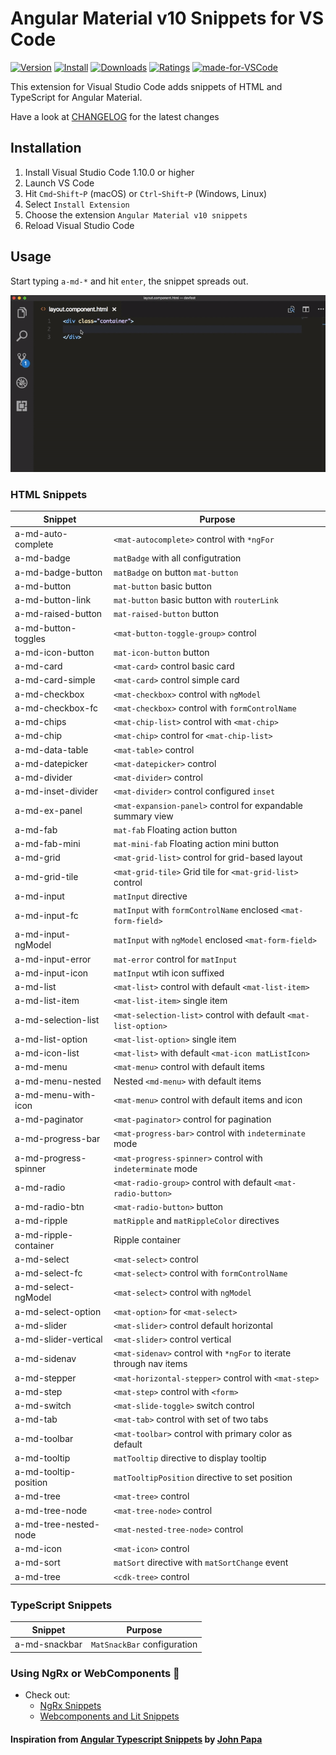 # Angular Material v10 Snippets for VS Code

[![Version](https://vsmarketplacebadge.apphb.com/version/hardikpthv.AngularMaterial.svg)](https://marketplace.visualstudio.com/items?itemName=hardikpthv.AngularMaterial)
[![Install](https://vsmarketplacebadge.apphb.com/installs/hardikpthv.AngularMaterial.svg)](https://marketplace.visualstudio.com/items?itemName=hardikpthv.AngularMaterial)
[![Downloads](https://vsmarketplacebadge.apphb.com/downloads-short/hardikpthv.AngularMaterial.svg)](https://marketplace.visualstudio.com/items?itemName=hardikpthv.AngularMaterial)
[![Ratings](https://vsmarketplacebadge.apphb.com/rating-short/hardikpthv.AngularMaterial.svg)](https://marketplace.visualstudio.com/items?itemName=hardikpthv.AngularMaterial)
[![made-for-VSCode](https://img.shields.io/badge/Made%20for-VSCode-1f425f.svg)](https://code.visualstudio.com/)

This extension for Visual Studio Code adds snippets of HTML and TypeScript for Angular Material.

Have a look at [CHANGELOG](https://github.com/hardikpthv/vscode-ng-material-snippets/blob/master/CHANGELOG.md) for the latest changes

## Installation

1.  Install Visual Studio Code 1.10.0 or higher
1.  Launch VS Code
1.  Hit `Cmd`-`Shift`-`P` (macOS) or `Ctrl`-`Shift`-`P` (Windows, Linux)
1.  Select `Install Extension`
1.  Choose the extension `Angular Material v10 snippets`
1.  Reload Visual Studio Code

## Usage

Start typing `a-md-*` and hit `enter`, the snippet spreads out.

![Use Extension](https://github.com/hardikpthv/vscode-ng-material-snippets/raw/master/images/usage.gif)

### HTML Snippets

| Snippet               | Purpose                                                            |
| --------------------- | ------------------------------------------------------------------ |
| a-md-auto-complete    | `<mat-autocomplete>` control with `*ngFor`                         |
| a-md-badge            | `matBadge` with all configutration                                 |
| a-md-badge-button     | `matBadge` on button `mat-button`                                  |
| a-md-button           | `mat-button` basic button                                          |
| a-md-button-link      | `mat-button` basic button with `routerLink`                        |
| a-md-raised-button    | `mat-raised-button` button                                         |
| a-md-button-toggles   | `<mat-button-toggle-group>` control                                |
| a-md-icon-button      | `mat-icon-button` button                                           |
| a-md-card             | `<mat-card>` control basic card                                    |
| a-md-card-simple      | `<mat-card>` control simple card                                   |
| a-md-checkbox         | `<mat-checkbox>` control with `ngModel`                            |
| a-md-checkbox-fc      | `<mat-checkbox>` control with `formControlName`                    |
| a-md-chips            | `<mat-chip-list>` control with `<mat-chip>`                        |
| a-md-chip             | `<mat-chip>` control for `<mat-chip-list>`                         |
| a-md-data-table       | `<mat-table>` control                                              |
| a-md-datepicker       | `<mat-datepicker>` control                                         |
| a-md-divider          | `<mat-divider>` control                                            |
| a-md-inset-divider    | `<mat-divider>` control configured `inset`                         |
| a-md-ex-panel         | `<mat-expansion-panel>` control for expandable summary view        |
| a-md-fab              | `mat-fab` Floating action button                                   |
| a-md-fab-mini         | `mat-mini-fab` Floating action mini button                         |
| a-md-grid             | `<mat-grid-list>` control for grid-based layout                    |
| a-md-grid-tile        | `<mat-grid-tile>` Grid tile for `<mat-grid-list>` control          |
| a-md-input            | `matInput` directive                                               |
| a-md-input-fc         | `matInput` with `formControlName` enclosed `<mat-form-field>`      |
| a-md-input-ngModel    | `matInput` with `ngModel` enclosed `<mat-form-field>`              |
| a-md-input-error      | `mat-error` control for `matInput`                                 |
| a-md-input-icon       | `matInput` wtih icon suffixed                                      |
| a-md-list             | `<mat-list>` control with default `<mat-list-item>`                |
| a-md-list-item        | `<mat-list-item>` single item                                      |
| a-md-selection-list   | `<mat-selection-list>` control with default `<mat-list-option>`    |
| a-md-list-option      | `<mat-list-option>` single item                                    |
| a-md-icon-list        | `<mat-list>` with default `<mat-icon matListIcon>`                 |
| a-md-menu             | `<mat-menu>` control with default items                            |
| a-md-menu-nested      | Nested `<md-menu>` with default items                              |
| a-md-menu-with-icon   | `<mat-menu>` control with default items and icon                   |
| a-md-paginator        | `<mat-paginator>` control for pagination                           |
| a-md-progress-bar     | `<mat-progress-bar>` control with `indeterminate` mode             |
| a-md-progress-spinner | `<mat-progress-spinner>` control with `indeterminate` mode         |
| a-md-radio            | `<mat-radio-group>` control with default `<mat-radio-button>`      |
| a-md-radio-btn        | `<mat-radio-button>` button                                        |
| a-md-ripple           | `matRipple` and `matRippleColor` directives                        |
| a-md-ripple-container | Ripple container                                                   |
| a-md-select           | `<mat-select>` control                                             |
| a-md-select-fc        | `<mat-select>` control with `formControlName`                      |
| a-md-select-ngModel   | `<mat-select>` control with `ngModel`                              |
| a-md-select-option    | `<mat-option>` for `<mat-select>`                                  |
| a-md-slider           | `<mat-slider>` control default horizontal                          |
| a-md-slider-vertical  | `<mat-slider>` control vertical                                    |
| a-md-sidenav          | `<mat-sidenav>` control with `*ngFor` to iterate through nav items |
| a-md-stepper          | `<mat-horizontal-stepper>` control with `<mat-step>`               |
| a-md-step             | `<mat-step>` control with `<form>`                                 |
| a-md-switch           | `<mat-slide-toggle>` switch control                                |
| a-md-tab              | `<mat-tab>` control with set of two tabs                           |
| a-md-toolbar          | `<mat-toolbar>` control with primary color as default              |
| a-md-tooltip          | `matTooltip` directive to display tooltip                          |
| a-md-tooltip-position | `matTooltipPosition` directive to set position                     |
| a-md-tree             | `<mat-tree>` control                                               |
| a-md-tree-node        | `<mat-tree-node>` control                                          |
| a-md-tree-nested-node | `<mat-nested-tree-node>` control                                   |
| a-md-icon             | `<mat-icon>` control                                               |
| a-md-sort             | `matSort` directive with `matSortChange` event                     |
| a-md-tree             | `<cdk-tree>` control                                               |

### TypeScript Snippets

| Snippet       | Purpose                     |
| ------------- | --------------------------- |
| a-md-snackbar | `MatSnackBar` configuration |

### Using NgRx or WebComponents 🤔

- Check out:
  - [NgRx Snippets](https://bit.ly/ngrx-vscode)
  - [Webcomponents and Lit Snippets](https://bit.ly/lit-vscode)

#### Inspiration from [Angular Typescript Snippets](https://marketplace.visualstudio.com/items?itemName=johnpapa.Angular2) by [John Papa](https://github.com/johnpapa/)
